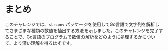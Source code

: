 # まとめ

このチャレンジでは、`strconv` パッケージを使用してGo言語で文字列を解析してさまざまな種類の数値を抽出する方法を示しました。このチャレンジを完了することで、Go言語のプログラムで数値の解析をどのように処理するかについて、より深い理解を得るはずです。
